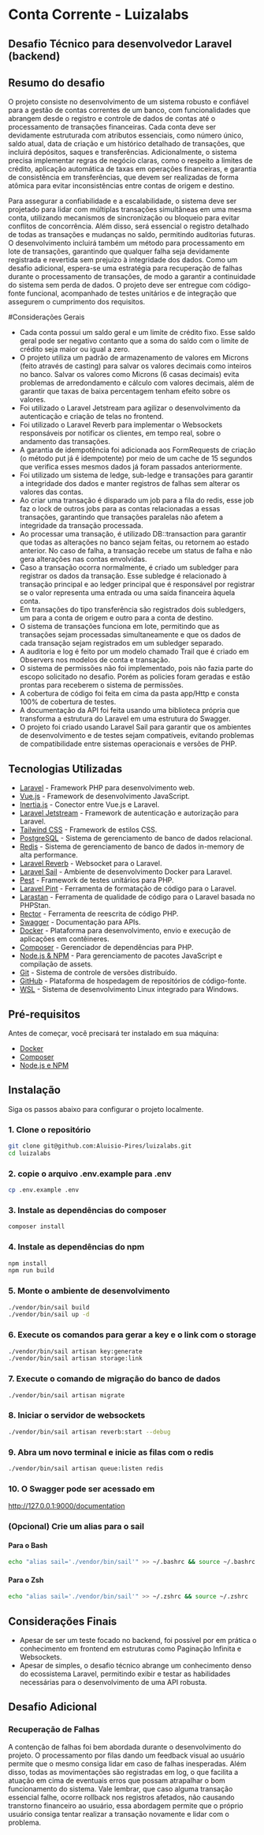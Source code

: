 # Conta Corrente - Luizalabs
## Desafio Técnico para desenvolvedor Laravel (backend)

## Resumo do desafio

O projeto consiste no desenvolvimento de um sistema robusto e confiável para a gestão de contas correntes de um banco, com funcionalidades que abrangem desde o registro e controle de dados de contas até o processamento de transações financeiras. Cada conta deve ser devidamente estruturada com atributos essenciais, como número único, saldo atual, data de criação e um histórico detalhado de transações, que incluirá depósitos, saques e transferências. Adicionalmente, o sistema precisa implementar regras de negócio claras, como o respeito a limites de crédito, aplicação automática de taxas em operações financeiras, e garantia de consistência em transferências, que devem ser realizadas de forma atômica para evitar inconsistências entre contas de origem e destino.

Para assegurar a confiabilidade e a escalabilidade, o sistema deve ser projetado para lidar com múltiplas transações simultâneas em uma mesma conta, utilizando mecanismos de sincronização ou bloqueio para evitar conflitos de concorrência. Além disso, será essencial o registro detalhado de todas as transações e mudanças no saldo, permitindo auditorias futuras. O desenvolvimento incluirá também um método para processamento em lote de transações, garantindo que qualquer falha seja devidamente registrada e revertida sem prejuízo à integridade dos dados. Como um desafio adicional, espera-se uma estratégia para recuperação de falhas durante o processamento de transações, de modo a garantir a continuidade do sistema sem perda de dados. O projeto deve ser entregue com código-fonte funcional, acompanhado de testes unitários e de integração que assegurem o cumprimento dos requisitos.

#Considerações Gerais
- Cada conta possui um saldo geral e um limite de crédito fixo. Esse saldo geral pode ser negativo contanto que a soma do saldo com o limite de crédito seja maior ou igual a zero.
- O projeto utiliza um padrão de armazenamento de valores em Microns (feito através de casting) para salvar os valores decimais como inteiros no banco. Salvar os valores como Microns (6 casas decimais) evita problemas de arredondamento e cálculo com valores decimais, além de garantir que taxas de baixa percentagem tenham efeito sobre os valores.
- Foi utilizado o Laravel Jetstream para agilizar o desenvolvimento da autenticação e criação de telas no frontend.
- Foi utilizado o Laravel Reverb para implementar o Websockets responsáveis por notificar os clientes, em tempo real, sobre o andamento das transações.
- A garantia de idempotência foi adicionada aos FormRequests de criação (o método put já é idempotente) por meio de um cache de 15 segundos que verifica esses mesmos dados já foram passados anteriormente.
- Foi utilizado um sistema de ledge, sub-ledge e transações para garantir a integridade dos dados e manter registros de falhas sem alterar os valores das contas.
- Ao criar uma transação é disparado um job para a fila do redis, esse job faz o lock de outros jobs para as contas relacionadas a essas transações, garantindo que transações paralelas não afetem a integridade da transação processada.
- Ao processar uma transação, é utilizado DB::transaction para garantir que todas as alterações no banco sejam feitas, ou retornem ao estado anterior. No caso de falha, a transação recebe um status de falha e não gera alterações nas contas envolvidas.
- Caso a transação ocorra normalmente, é criado um subledger para registrar os dados da transação. Esse subledge é relacionado à transação principal e ao ledger principal que é responsável por registrar se o valor representa uma entrada ou uma saída financeira àquela conta.
- Em transações do tipo transferência são registrados dois subledgers, um para a conta de origem e outro para a conta de destino.
- O sistema de transações funciona em lote, permitindo que as transações sejam processadas simultaneamente e que os dados de cada transação sejam registrados em um subledger separado.
- A auditoria e log é feito por um modelo chamado Trail que é criado em Observers nos modelos de conta e transação.
- O sistema de permissões não foi implementado, pois não fazia parte do escopo solicitado no desafio. Porém as policies foram geradas e estão prontas para receberem o sistema de permissões.
- A cobertura de código foi feita em cima da pasta app/Http e consta 100% de cobertura de testes.
- A documentação da API foi feita usando uma biblioteca própria que transforma a estrutura do Laravel em uma estrutura do Swagger.
- O projeto foi criado usando Laravel Sail para garantir que os ambientes de desenvolvimento e de testes sejam compatíveis, evitando problemas de compatibilidade entre sistemas operacionais e versões de PHP.

## Tecnologias Utilizadas

- [Laravel](https://laravel.com/) - Framework PHP para desenvolvimento web.
- [Vue.js](https://vuejs.org/) - Framework de desenvolvimento JavaScript.
- [Inertia.js](https://inertiajs.com/) - Conector entre Vue.js e Laravel.
- [Laravel Jetstream](https://jetstream.laravel.com/) - Framework de autenticação e autorização para Laravel.
- [Tailwind CSS](https://tailwindcss.com/) - Framework de estilos CSS.
- [PostgreSQL](https://www.postgresql.org/) - Sistema de gerenciamento de banco de dados relacional.
- [Redis](https://redis.io/) - Sistema de gerenciamento de banco de dados in-memory de alta performance.
- [Laravel Reverb](https://reverb.laravel.com/) - Websocket para o Laravel.
- [Laravel Sail](https://laravel.com/docs/sail) - Ambiente de desenvolvimento Docker para Laravel.
- [Pest](https://pestphp.com/) - Framework de testes unitários para PHP.
- [Laravel Pint](https://laravel.com/docs/pint) - Ferramenta de formatação de código para o Laravel.
- [Larastan](https://larastan.org/) - Ferramenta de qualidade de código para o Laravel basada no PHPStan.
- [Rector](https://github.com/rectorphp/rector) - Ferramenta de reescrita de código PHP.
- [Swagger](https://swagger.io/) - Documentação para APIs.
- [Docker](https://www.docker.com/) - Plataforma para desenvolvimento, envio e execução de aplicações em contêineres.
- [Composer](https://getcomposer.org/) - Gerenciador de dependências para PHP.
- [Node.js & NPM](https://nodejs.org/) - Para gerenciamento de pacotes JavaScript e compilação de assets.
- [Git](https://git-scm.com/) - Sistema de controle de versões distribuído.
- [GitHub](https://github.com/) - Plataforma de hospedagem de repositórios de código-fonte.
- [WSL](https://docs.microsoft.com/pt-br/windows/wsl/) - Sistema de desenvolvimento Linux integrado para Windows.

## Pré-requisitos

Antes de começar, você precisará ter instalado em sua máquina:

- [Docker](https://docs.docker.com/get-docker/)
- [Composer](https://getcomposer.org/download/)
- [Node.js e NPM](https://nodejs.org/en/download/)

## Instalação

Siga os passos abaixo para configurar o projeto localmente.

### 1. Clone o repositório

```bash
git clone git@github.com:Aluisio-Pires/luizalabs.git
cd luizalabs
```

### 2. copie o arquivo .env.example para .env

```bash
cp .env.example .env
```

### 3. Instale as dependências do composer

```bash
composer install
```

### 4. Instale as dependências do npm

```bash
npm install
npm run build
```

### 5. Monte o ambiente de desenvolvimento

```bash
./vendor/bin/sail build
./vendor/bin/sail up -d
```

### 6. Execute os comandos para gerar a key e o link com o storage

```bash
./vendor/bin/sail artisan key:generate
./vendor/bin/sail artisan storage:link
```

### 7. Execute o comando de migração do banco de dados

```bash
./vendor/bin/sail artisan migrate
```

### 8. Iniciar o servidor de websockets

```bash
./vendor/bin/sail artisan reverb:start --debug
```

### 9. Abra um novo terminal e inicie as filas com o redis

```bash
./vendor/bin/sail artisan queue:listen redis
```

### 10. O Swagger pode ser acessado em 
http://127.0.0.1:9000/documentation

### (Opcional) Crie um alias para o sail
#### Para o Bash
```bash
echo "alias sail='./vendor/bin/sail'" >> ~/.bashrc && source ~/.bashrc
```

#### Para o Zsh
```bash
echo "alias sail='./vendor/bin/sail'" >> ~/.zshrc && source ~/.zshrc
```

## Considerações Finais

- Apesar de ser um teste focado no backend, foi possível por em prática o conhecimento em frontend em estruturas como Paginação Infinita e Websockets.
- Apesar de simples, o desafio técnico abrange um conhecimento denso do ecossistema Laravel, permitindo exibir e testar as habilidades necessárias para o desenvolvimento de uma API robusta.

## Desafio Adicional

### Recuperação de Falhas
A contenção de falhas foi bem abordada durante o desenvolvimento do projeto. O processamento por filas dando um feedback visual ao usuário permite que o mesmo consiga lidar em caso de falhas inesperadas. Além disso, todas as movimentações são registradas em log, o que facilita a atuação em cima de eventuais erros que possam atrapalhar o bom funcionamento do sistema.
Vale lembrar, que caso alguma transação essencial falhe, ocorre rollback nos registros afetados, não causando transtorno financeiro ao usuário, essa abordagem permite que o próprio usuário consiga tentar realizar a transação novamente e lidar com o problema.
